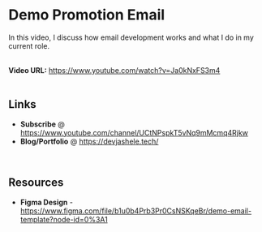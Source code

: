 # Demo Promotion Email

In this video, I discuss how email development works and what I do in my current role.  
<br />


**Video URL:** https://www.youtube.com/watch?v=Ja0kNxFS3m4
<br />
<br />


## Links
- **Subscribe** @ https://www.youtube.com/channel/UCtNPspkT5vNq9mMcmq4Rjkw
- **Blog/Portfolio** @ https://devjashele.tech/
<br />


## Resources
- **Figma Design** - https://www.figma.com/file/b1u0b4Prb3Pr0CsNSKqeBr/demo-email-template?node-id=0%3A1
